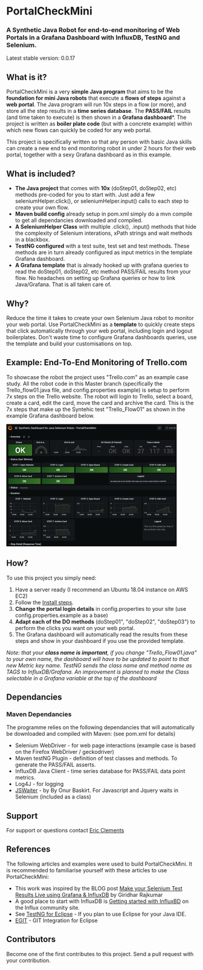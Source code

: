 # PortalCheckMini
### A Synthetic Java Robot for end-to-end monitoring of Web Portals in a Grafana Dashboard with InfluxDB, TestNG and Selenium.
Latest stable version: 0.0.17
## What is it?
PortalCheckMini is a very **simple Java program** that aims to be the **foundation for mini Java robots** that execute a **flows of steps** against a **web portal**. The Java program will run 10x steps in a flow (or more), and store all the step results in a **time series database**. The **PASS/FAIL** results (and time taken to execute) is then shown in a **Grafana dashboard***. The project is written as **boiler plate code** (but with a concrete example) within which new flows can quickly be coded for any web portal.

This project is specifically written so that any person with basic Java skills can create a new end to end monitoring robot in under 2 hours for their web portal, together with a sexy Grafana dashboard as in this example.


## What is included?
* **The Java project** that comes with **10x** (doStep01, doStep02, etc) methods pre-coded for you to start with. Just add a few seleniumHelper.click(), or seleniumHelper.input() calls to each step to create your own flow.
* **Maven build config** already setup in pom.xml simply do a mvn compile to get all dependancies downloaded and compiled.
* **A SeleniumHelper Class** with multiple .click(), .input() methods that hide the complexity of Selenium interations, xPath strings and wait methods in a blackbox.  
* **TestNG configured** with a test suite, test set and test methods. These methods are in turn already configured as input metrics in the template Grafana dashboard.
* **A Grafana template** that is already hooked up with grafana queries to read the doStep01, doStep02, etc method PASS/FAIL results from your flow. No headaches on setting up Grafana queries or how to link Java/Grafana. That is all taken care of.
## Why?
Reduce the time it takes to create your own Selenium Java robot to monitor your web portal.  Use PortalCheckMini as a **template** to quickly create steps that click automatically through your web portal, including login and logout boilerplates. Don't waste time to configure Grafana dashboards queries, use the template and build your customisations on top. 
## Example: End-To-End Monitoring of Trello.com 
To showcase the robot the project uses "Trello.com" as an example case study. All the robot code in this Master branch (specifically the Trello_flow01.java file, and config.properties example) is setup to perform 7x steps on the Trello website. The robot will login to Trello, select a board, create a card, edit the card, move the card and archive the card. This is the 7x steps that make up the Syntehic test "Trello_Flow01" as shown in the example Grafana dashboard below.

![alt text](https://github.com/eclements/portalcheckmini/blob/master/portalcheckmini_grafana_dashboard.png?raw=true)


## How?
To use this project you simply need: 
1. Have a server ready (I recommend an Ubuntu 18.04 instance on AWS EC2)
2. Follow the [Install steps](https://github.com/eclements/portalcheckmini/blob/master/INSTALL.md).
1. **Change the portal login details** in config.properties to your site (use config.properties.example as a base)
2. **Adapt each of the DO methods** (doStep01", "doStep02", "doStep03") to perform the clicks you want on your web portal.
3. The Grafana dashboard will automatically read the results from these steps and show in your dashboard if you use the provided template.

*Note: that your **class name is important**, if you change "Trello_Flow01.java" to your own name, the dashboard will have to be updated to point to that new Metric key name. TestNG sends the class name and method name as TAGS to InfluxDB/Grafana. An improvement is planned to make the Class selectable in a Grafana variable at the top of the dashboard*
## Dependancies
### Maven Dependancies
The programme relies on the following dependancies that will automatically be downloaded and compiled with Maven: (see pom.xml for details)
* Selenium WebDriver - for web page interactions (example case is based on the Firefox WebDriver / geckodriver)
* Maven testNG Plugin - definition of test classes and methods. To generate the PASS/FAIL asserts.
* InfluxDB Java Client - time series database for PASS/FAIL data point metrics.
* Log4J - for logging
* [JSWaiter](https://www.swtestacademy.com/selenium-wait-javascript-angular-ajax/) - by By Onur Baskirt. For Javascript and Jquery waits in Selenium (included as a class)

## Support
For support or questions contact [Eric Clements](https://www.linkedin.com/in/eric-clements-15591613)

## References
The following articles and examples were used to build PortalCheckMini. It is recommended to familiarise yourself with these articles to use PortalCheckMini:
* This work was inspired by the BLOG post [Make your Selenium Test Results Live using Grafana & InfluxDB](https://blog.testproject.io/2020/05/12/make-your-selenium-test-results-live-using-grafana-and-influxdb/) by Giridhar Rajkumar
* A good place to start with InfluxDB is [Getting started with InfluxBD](https://docs.influxdata.com/influxdb/v1.8/introduction/get-started/) on the Influx community site.
* See [TestNG for Eclipse](https://testng.org/doc/download.html) - If you plan to use Eclipse for your Java IDE.
* [EGIT](https://projects.eclipse.org/projects/technology.egit) - GIT Integration for Eclipse 

## Contributors 

Become one of the first contributes to this project. Send a pull request with your contribution. 
